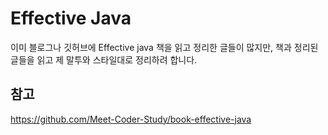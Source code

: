 # Effective Java
이미 블로그나 깃허브에 Effective java 책을 읽고 정리한 글들이 많지만, 책과 정리된 글들을 읽고 제 말투와 스타일대로 정리하려 합니다.

## 참고

https://github.com/Meet-Coder-Study/book-effective-java
